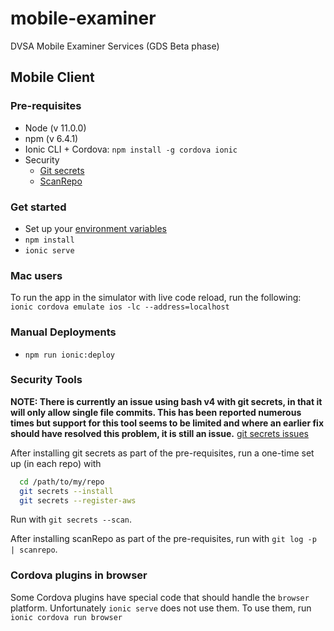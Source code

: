 # mobile-examiner

DVSA Mobile Examiner Services (GDS Beta phase)

## Mobile Client

### Pre-requisites

* Node (v 11.0.0)
* npm (v 6.4.1)
* Ionic CLI + Cordova: `npm install -g cordova ionic`
* Security
  * [Git secrets](https://github.com/awslabs/git-secrets)
  * [ScanRepo](https://github.com/UKHomeOffice/repo-security-scanner)

### Get started

* Set up your [environment variables](https://wiki.i-env.net/display/MES/Application+environment+variables)
* `npm install`
* `ionic serve`

### Mac users

To run the app in the simulator with live code reload, run the following:
`ionic cordova emulate ios -lc --address=localhost`

### Manual Deployments

* `npm run ionic:deploy`

### Security Tools

**NOTE: There is currently an issue using bash v4 with git secrets, in that it will only allow single file commits. This has been reported numerous times but support for this tool seems to be limited and where an earlier fix should have resolved this problem, it is still an issue.**
[git secrets issues](https://github.com/awslabs/git-secrets/issues)

After installing git secrets as part of the pre-requisites, run a one-time set up (in each repo) with

```bash
  cd /path/to/my/repo
  git secrets --install
  git secrets --register-aws
```

Run with `git secrets --scan`.

After installing scanRepo as part of the pre-requisites, run with `git log -p | scanrepo`.

### Cordova plugins in browser

Some Cordova plugins have special code that should handle the `browser` platform. Unfortunately `ionic serve` does not use them. To use them, run `ionic cordova run browser`
